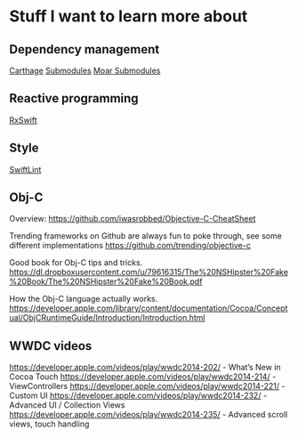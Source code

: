 # Stuff I want to learn more about
## Dependency management

[Carthage](https://github.com/Carthage/Carthage])
[Submodules](https://git-scm.com/book/en/v2/Getting-Started)
[Moar Submodules](https://git-scm.com/book/en/v2/Git-Tools-Submodules)

## Reactive programming
[RxSwift](https://github.com/ReactiveX/RxSwift)

## Style
[SwiftLint](https://github.com/realm/SwiftLint)

## Obj-C
Overview:
https://github.com/iwasrobbed/Objective-C-CheatSheet

Trending frameworks on Github are always fun to poke through, see some different implementations
https://github.com/trending/objective-c

Good book for Obj-C tips and tricks.
https://dl.dropboxusercontent.com/u/79616315/The%20NSHipster%20Fake%20Book/The%20NSHipster%20Fake%20Book.pdf

How the Obj-C language actually works.
https://developer.apple.com/library/content/documentation/Cocoa/Conceptual/ObjCRuntimeGuide/Introduction/Introduction.html

## WWDC videos
https://developer.apple.com/videos/play/wwdc2014-202/ - What’s New in Cocoa Touch
https://developer.apple.com/videos/play/wwdc2014-214/ - ViewControllers
https://developer.apple.com/videos/play/wwdc2014-221/ - Custom UI
https://developer.apple.com/videos/play/wwdc2014-232/ - Advanced UI / Collection Views
https://developer.apple.com/videos/play/wwdc2014-235/ - Advanced scroll views, touch handling
